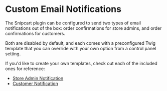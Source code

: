 # Custom Email Notifications

The Snipcart plugin can be configured to send two types of email notifications out of the box: order confirmations for store admins, and order confirmations for customers.

Both are disabled by default, and each comes with a preconfigured Twig template that you can override with your own option from a control panel setting.

If you'd like to create your own templates, check out each of the included ones for reference:

- [Store Admin Notification](https://github.com/workingconcept/snipcart-craft-plugin/blob/master/src/templates/email/order.twig)
- [Customer Notification](https://github.com/workingconcept/snipcart-craft-plugin/blob/master/src/templates/email/customer-order.twig)
